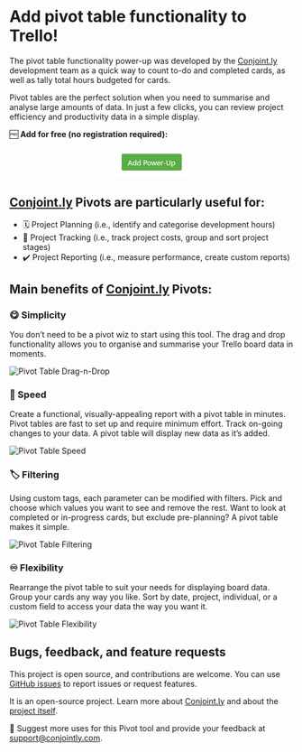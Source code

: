 # Add pivot table functionality to Trello!

The pivot table functionality power-up was developed by the [Conjoint.ly](https://conjointly.com/?utm_campaign=trello-pivot-table&utm_medium=social&utm_source=trello-description) development team as a quick way to count to-do and completed cards, as well as tally total hours budgeted for cards.

Pivot tables are the perfect solution when you need to summarise and analyse large amounts of data. In just a few clicks, you can review project efficiency and productivity data in a simple display.

🆓 <b>Add for free (no registration required):</b>

<p align=center><a href="https://trello.com/power-ups/5d84733c6fd69f69b3d8ce95"><img src="add-to-trello.png" title="Add to Trello" alt="Add to Trello" style="width: 130px !important"></a></p>

## [Conjoint.ly](https://conjointly.com/?utm_campaign=trello-pivot-table&utm_medium=social&utm_source=trello-description) Pivots are particularly useful for:

* 🗓️ Project Planning (i.e., identify and categorise development hours)
* 👀 Project Tracking (i.e., track project costs, group and sort project stages)
* ✔️ Project Reporting (i.e., measure performance, create custom reports)

## Main benefits of [Conjoint.ly](https://conjointly.com/?utm_campaign=trello-pivot-table&utm_medium=social&utm_source=trello-description) Pivots:

### 😋 Simplicity

You don’t need to be a pivot wiz to start using this tool. The drag and drop functionality allows you to organise and summarise your Trello board data in moments.

![Pivot Table Drag-n-Drop](https://conjoint-ly.github.io/trello-pivot/pivot-table-drag-n-drop.gif)

### 💨 Speed
Create a functional, visually-appealing report with a pivot table in minutes. Pivot tables are fast to set up and require minimum effort. Track on-going changes to your data. A pivot table will display new data as it’s added.

![Pivot Table Speed](https://conjoint-ly.github.io/trello-pivot/pivot-table-speed.gif)

### 🏷️ Filtering
Using custom tags, each parameter can be modified with filters. Pick and choose which values you want to see and remove the rest. Want to look at completed or in-progress cards, but exclude pre-planning? A pivot table makes it simple.

![Pivot Table Filtering](https://conjoint-ly.github.io/trello-pivot/pivot-table-filters.gif)

### ♾️ Flexibility
Rearrange the pivot table to suit your needs for displaying board data. Group your cards any way you like. Sort by date, project, individual, or a custom field to access your data the way you want it.

![Pivot Table Flexibility](https://conjoint-ly.github.io/trello-pivot/pivot-table-customise.gif)

## Bugs, feedback, and feature requests

This project is open source, and contributions are welcome. You can use [GitHub issues](https://github.com/Conjoint-ly/trello-pivot/issues) to report issues or request features.

It is an open-source project. Learn more about [Conjoint.ly](https://conjointly.com/?utm_campaign=trello-pivot-table&utm_medium=social&utm_source=trello-description) and about the [project itself](https://github.com/Conjoint-ly/trello-pivot).

🎤 Suggest more uses for this Pivot tool and provide your feedback at [support@conjointly.com](mailto:support@conjointly.com?subject=Trello-Powerup).

